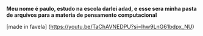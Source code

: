 


**Meu nome é paulo, estudo na escola darlei adad, e esse sera minha pasta de arquivos para a materia de pensamento computacional**


[made in favela] (https://youtu.be/TaChAVNEDPU?si=lhw9LnG61bdpx_NU)






